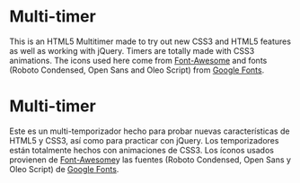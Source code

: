 # Multi-timer
 This is an HTML5 Multitimer made to try out new CSS3 and HTML5 features as well as working with jQuery.
 Timers are totally made with CSS3 animations. The  icons used here come from [Font-Awesome](http://fontawesome.io/) and fonts (Roboto Condensed, Open Sans and Oleo Script) from [Google Fonts](http://www.google.com/fonts).

# Multi-timer
 Este es un multi-temporizador hecho para probar nuevas caracter&iacute;sticas de HTML5 y CSS3, as&iacute; como para practicar con jQuery.
 Los temporizadores est&aacute;n totalmente hechos con animaciones de CSS3. Los &iacute;conos usados provienen de [Font-Awesome](http://fontawesome.io/)y las fuentes (Roboto Condensed, Open Sans y Oleo Script) de [Google Fonts](http://www.google.com/fonts).
